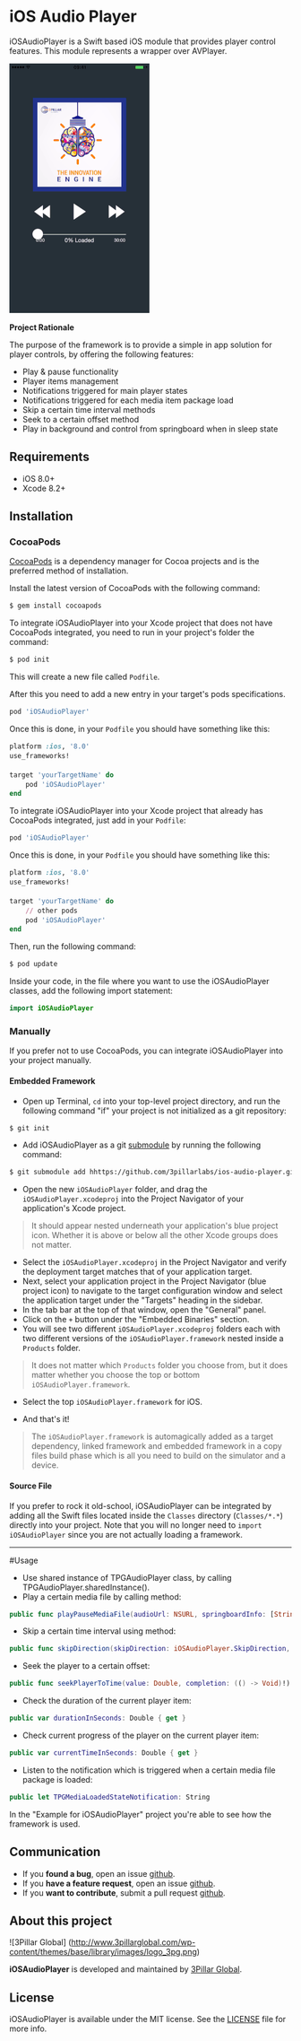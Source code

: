 # iOS Audio Player

iOSAudioPlayer is a Swift based iOS module that provides player control features. This module represents a wrapper over AVPlayer.

![](Screenshots/AudioPlayerDemo.gif)

**Project Rationale**

The purpose of the framework is to provide a simple in app solution for player controls, by offering the following features:

*	Play & pause functionality
*	Player items management
*	Notifications triggered for main player states
*	Notifications triggered for each media item package load
*	Skip a certain time interval methods
* 	Seek to a certain offset method
*	Play in background and control from springboard when in sleep state

## Requirements

- iOS 8.0+
- Xcode 8.2+

## Installation
### CocoaPods

[CocoaPods](http://cocoapods.org) is a dependency manager for Cocoa projects and is the preferred method of installation.

Install the latest version of CocoaPods with the following command:

```bash
$ gem install cocoapods
```

To integrate iOSAudioPlayer into your Xcode project that does not have CocoaPods integrated, you need to run in your project's folder the command:
```bash
$ pod init
```
This will create a new file called `Podfile`.

After this you need to add a new entry in your target's pods specifications.
```ruby
pod 'iOSAudioPlayer'
```
Once this is done, in your `Podfile` you should have something like this:
```ruby
platform :ios, '8.0'
use_frameworks!

target 'yourTargetName' do
    pod 'iOSAudioPlayer'
end
```

To integrate iOSAudioPlayer into your Xcode project that already has CocoaPods integrated, just add in your `Podfile`:
```ruby
pod 'iOSAudioPlayer'
```
Once this is done, in your `Podfile` you should have something like this:
```ruby
platform :ios, '8.0'
use_frameworks!

target 'yourTargetName' do
    // other pods
    pod 'iOSAudioPlayer'
end
```

Then, run the following command:
```bash
$ pod update
```

Inside your code, in the file where you want to use the iOSAudioPlayer classes, add the following import statement:
```swift
import iOSAudioPlayer
```

### Manually

If you prefer not to use CocoaPods, you can integrate iOSAudioPlayer into your project manually.

#### Embedded Framework

- Open up Terminal, `cd` into your top-level project directory, and run the following command "if" your project is not initialized as a git repository:

```bash
$ git init
```

- Add iOSAudioPlayer as a git [submodule](http://git-scm.com/docs/git-submodule) by running the following command:

```bash
$ git submodule add hhttps://github.com/3pillarlabs/ios-audio-player.git
```

- Open the new `iOSAudioPlayer` folder, and drag the `iOSAudioPlayer.xcodeproj` into the Project Navigator of your application's Xcode project.

> It should appear nested underneath your application's blue project icon. Whether it is above or below all the other Xcode groups does not matter.

- Select the `iOSAudioPlayer.xcodeproj` in the Project Navigator and verify the deployment target matches that of your application target.
- Next, select your application project in the Project Navigator (blue project icon) to navigate to the target configuration window and select the application target under the "Targets" heading in the sidebar.
- In the tab bar at the top of that window, open the "General" panel.
- Click on the `+` button under the "Embedded Binaries" section.
- You will see two different `iOSAudioPlayer.xcodeproj` folders each with two different versions of the `iOSAudioPlayer.framework` nested inside a `Products` folder.

> It does not matter which `Products` folder you choose from, but it does matter whether you choose the top or bottom `iOSAudioPlayer.framework`.

- Select the top `iOSAudioPlayer.framework` for iOS.

- And that's it!

> The `iOSAudioPlayer.framework` is automagically added as a target dependency, linked framework and embedded framework in a copy files build phase which is all you need to build on the simulator and a device.

#### Source File

If you prefer to rock it old-school, iOSAudioPlayer can be integrated by adding all the Swift files located inside the `Classes` directory (`Classes/*.*`) directly into your project. Note that you will no longer need to `import iOSAudioPlayer` since you are not actually loading a framework.

---

#Usage
- Use shared instance of TPGAudioPlayer class, by calling TPGAudioPlayer.sharedInstance().
- Play a certain media file by calling method:
```swift
public func playPauseMediaFile(audioUrl: NSURL, springboardInfo: [String : AnyObject], startTime: Double, completion: (previousItem: String?, stopTime: Double) -> ())
```
- Skip a certain time interval using method:
```swift
public func skipDirection(skipDirection: iOSAudioPlayer.SkipDirection, timeInterval: Double, offset: Double)
```
- Seek the player to a certain offset:
```swift
public func seekPlayerToTime(value: Double, completion: (() -> Void)!)
```
- Check the duration of the current player item:
```swift
public var durationInSeconds: Double { get }
```
- Check current progress of the player on the current player item:
```swift
public var currentTimeInSeconds: Double { get }
```
- Listen to the notification which is triggered when a certain media file package is loaded:
```swift
public let TPGMediaLoadedStateNotification: String
```
In the "Example for iOSAudioPlayer" project you're able to see how the framework is used.

## Communication

- If you **found a bug**, open an issue [github](https://github.com/3pillarlabs/ios-audio-player/issues/new).
- If you **have a feature request**, open an issue [github](https://github.com/3pillarlabs/ios-audio-player/issues/new).
- If you **want to contribute**, submit a pull request [github](https://github.com/3pillarlabs/ios-audio-player/compare).

## About this project

![3Pillar Global] (http://www.3pillarglobal.com/wp-content/themes/base/library/images/logo_3pg.png)

**iOSAudioPlayer** is developed and maintained by [3Pillar Global](http://www.3pillarglobal.com/).

## License

iOSAudioPlayer is available under the MIT license. See the [LICENSE](LICENSE) file for more info.

